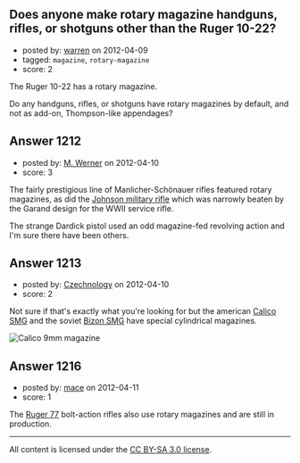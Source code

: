 ## Does anyone make rotary magazine handguns, rifles, or shotguns other than the Ruger 10-22?

- posted by: [warren](https://stackexchange.com/users/-1/143-warren) on 2012-04-09
- tagged: `magazine`, `rotary-magazine`
- score: 2

The Ruger 10-22 has a rotary magazine.

Do any handguns, rifles, or shotguns have rotary magazines by default, and not as add-on, Thompson-like appendages?


## Answer 1212

- posted by: [M. Werner](https://stackexchange.com/users/-1/313-m-werner) on 2012-04-10
- score: 3

The fairly prestigious line of Manlicher-Schönauer rifles featured rotary magazines, as did the [Johnson military rifle](http://world.guns.ru/rifle/autoloading-rifles/usa/m1941-johnson-e.html) which was narrowly beaten by the Garand design for the WWII service rifle.

The strange Dardick pistol used an odd magazine-fed revolving action and
I'm sure there have been others.


## Answer 1213

- posted by: [Czechnology](https://stackexchange.com/users/-1/101-czechnology) on 2012-04-10
- score: 2

Not sure if that's exactly what you're looking for but the american [Calico SMG](http://world.guns.ru/smg/usa/calico-e.html) and the soviet [Bizon SMG](http://world.guns.ru/smg/rus/pp-19-bizon-e.html) have special cylindrical magazines.

![Calico 9mm magazine](http://world.guns.ru/userfiles/images/smg/smg57/calico-mag.jpg)


## Answer 1216

- posted by: [mace](https://stackexchange.com/users/-1/163-mace) on 2012-04-11
- score: 1

The [Ruger 77](http://www.ruger.com/products/rotaryMagazine/index.html) bolt-action rifles also use rotary magazines and are still in production.



---

All content is licensed under the [CC BY-SA 3.0 license](https://creativecommons.org/licenses/by-sa/3.0/).
